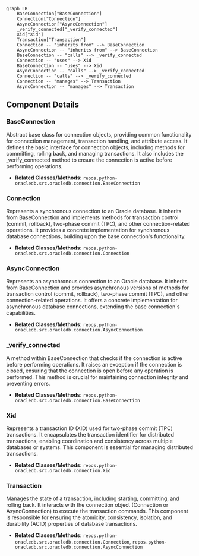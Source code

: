 ```mermaid
graph LR
    BaseConnection["BaseConnection"]
    Connection["Connection"]
    AsyncConnection["AsyncConnection"]
    _verify_connected["_verify_connected"]
    Xid["Xid"]
    Transaction["Transaction"]
    Connection -- "inherits from" --> BaseConnection
    AsyncConnection -- "inherits from" --> BaseConnection
    BaseConnection -- "calls" --> _verify_connected
    Connection -- "uses" --> Xid
    BaseConnection -- "uses" --> Xid
    AsyncConnection -- "calls" --> _verify_connected
    Connection -- "calls" --> _verify_connected
    Connection -- "manages" --> Transaction
    AsyncConnection -- "manages" --> Transaction
```

## Component Details

### BaseConnection
Abstract base class for connection objects, providing common functionality for connection management, transaction handling, and attribute access. It defines the basic interface for connection objects, including methods for committing, rolling back, and managing transactions. It also includes the _verify_connected method to ensure the connection is active before performing operations.
- **Related Classes/Methods**: `repos.python-oracledb.src.oracledb.connection.BaseConnection`

### Connection
Represents a synchronous connection to an Oracle database. It inherits from BaseConnection and implements methods for transaction control (commit, rollback), two-phase commit (TPC), and other connection-related operations. It provides a concrete implementation for synchronous database connections, building upon the base connection's functionality.
- **Related Classes/Methods**: `repos.python-oracledb.src.oracledb.connection.Connection`

### AsyncConnection
Represents an asynchronous connection to an Oracle database. It inherits from BaseConnection and provides asynchronous versions of methods for transaction control (commit, rollback), two-phase commit (TPC), and other connection-related operations. It offers a concrete implementation for asynchronous database connections, extending the base connection's capabilities.
- **Related Classes/Methods**: `repos.python-oracledb.src.oracledb.connection.AsyncConnection`

### _verify_connected
A method within BaseConnection that checks if the connection is active before performing operations. It raises an exception if the connection is closed, ensuring that the connection is open before any operation is performed. This method is crucial for maintaining connection integrity and preventing errors.
- **Related Classes/Methods**: `repos.python-oracledb.src.oracledb.connection.BaseConnection`

### Xid
Represents a transaction ID (XID) used for two-phase commit (TPC) transactions. It encapsulates the transaction identifier for distributed transactions, enabling coordination and consistency across multiple databases or systems. This component is essential for managing distributed transactions.
- **Related Classes/Methods**: `repos.python-oracledb.src.oracledb.connection.Xid`

### Transaction
Manages the state of a transaction, including starting, committing, and rolling back. It interacts with the connection object (Connection or AsyncConnection) to execute the transaction commands. This component is responsible for ensuring the atomicity, consistency, isolation, and durability (ACID) properties of database transactions.
- **Related Classes/Methods**: `repos.python-oracledb.src.oracledb.connection.Connection`, `repos.python-oracledb.src.oracledb.connection.AsyncConnection`
